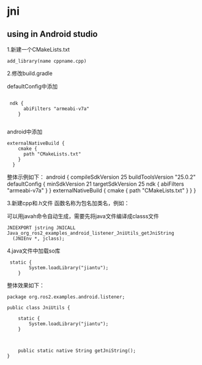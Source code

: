 # jni

## using in Android studio

1.新建一个CMakeLists.txt

```
add_library(name cppname.cpp)
```

2.修改build.gradle

defaultConfig中添加

```

 ndk {
      abiFilters "armeabi-v7a"
    }
    
```

android中添加

```
externalNativeBuild {
    cmake {
      path "CMakeLists.txt"
    }
  }
```

整体示例如下：
android {
  compileSdkVersion 25
  buildToolsVersion "25.0.2"
  defaultConfig {
    minSdkVersion 21
    targetSdkVersion 25
    ndk {
      abiFilters "armeabi-v7a"
    }
  }
  externalNativeBuild {
    cmake {
      path "CMakeLists.txt"
    }
  }
}

3.新建cpp和.h文件
函数名称为包名加类名，例如：

可以用javah命令自动生成，需要先将java文件编译成classs文件

```
JNIEXPORT jstring JNICALL Java_org_ros2_examples_android_listener_JniUtils_getJniString
  (JNIEnv *, jclass);
```

4.java文件中加载so库

```
 static {
        System.loadLibrary("jiantu");
    }

```
整体效果如下：

```
package org.ros2.examples.android.listener;

public class JniUtils {

    static {
        System.loadLibrary("jiantu");
    }



    public static native String getJniString();
}


```

